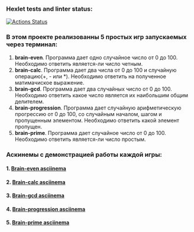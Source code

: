 ### Hexlet tests and linter status:

[![Actions Status](https://github.com/Oligkondr/frontend-project-44/actions/workflows/hexlet-check.yml/badge.svg)](https://github.com/Oligkondr/frontend-project-44/actions)
### В этом проекте реализованны 5 простых игр запускаемых через терминал:
1. **brain-even**. Программа дает одно случайное число от 0 до 100. Необходимо ответить является-ли число четным.
2. **brain-calc**. Программа дает два числа от 0 до 100 и случайную операцию(+, - или *). Необходимо ответить на
   полученное матимачиское выражение.
3. **brain-gcd**. Программа дает два случайных число от 0 до 100. Необходимо ответить какое число является их наибольшим
   общим делителем.
4. **brain-progression**. Программа дает случайную арифметическую прогрессию от 0 до 100, со случайным началом, шагом и
   пропущенным элементом. Необходимо ответить какой элемент пропущен.
5. **brain-prime**. Программа дает случайное число от 0 до 100. Необходимо ответить является-ли число простым.
### Аскинемы с демонстрацией работы каждой игры:

#### 1. [Brain-even asciinema](https://asciinema.org/a/O3ilmMRdAp28Zk5ZKHimE3Nan)

#### 2. [Brain-calc asciinema](https://asciinema.org/a/YeaFPcxbKJ9rU4wCDTGRcKKYt)

#### 3. [Brain-gcd asciinema](https://asciinema.org/a/QIK1r5c28EITHIzKokP8fj1rj)

#### 4. [Brain-progression asciinema](https://asciinema.org/a/PGcqjij3NHb2Li7ugkQXoJ9fh)

#### 5. [Brain-prime asciinema](https://asciinema.org/a/aOsFWQnkyxJAX5KiipQOMVY0r)
